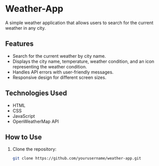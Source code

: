 # Weather-App

A simple weather application that allows users to search for the current weather in any city. 

## Features

- Search for the current weather by city name.
- Displays the city name, temperature, weather condition, and an icon representing the weather condition.
- Handles API errors with user-friendly messages.
- Responsive design for different screen sizes.

## Technologies Used

- HTML
- CSS
- JavaScript
- OpenWeatherMap API

## How to Use

1. Clone the repository:
   ```bash
   git clone https://github.com/yourusername/weather-app.git
